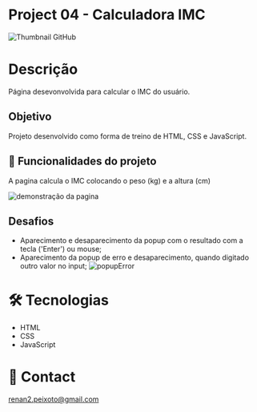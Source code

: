 # Project 04 - Calculadora IMC
![Thumbnail GitHub](https://user-images.githubusercontent.com/94235901/193640105-308a3b15-dd07-4a9c-a054-7f57a3224005.png)

# Descrição
Página desevonvolvida para calcular o IMC do usuário.

## Objetivo
Projeto desenvolvido como forma de treino de HTML, CSS e JavaScript.

## 🔨 Funcionalidades do projeto

A pagina calcula o IMC colocando o peso (kg) e a altura (cm)

![demonstração da pagina](https://user-images.githubusercontent.com/94235901/193642788-766cd72e-4fde-4664-bded-7d6b27e331a6.gif)



## Desafios
- Aparecimento e desaparecimento da popup com o resultado com a tecla ('Enter') ou mouse;
- Aparecimento da popup de erro e desaparecimento, quando digitado outro valor no input;
    ![popupError](https://user-images.githubusercontent.com/94235901/193643374-f616110b-2d42-473c-b2b2-414582c37a3e.gif)


# 🛠️ Tecnologias
- HTML
- CSS
- JavaScript 

# 💌 Contact

renan2.peixoto@gmail.com


